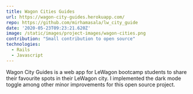 ```yaml
---
title: Wagon Cities Guides
url: https://wagon-city-guides.herokuapp.com/
repo: https://github.com/mirhamasala/lw_city_guide
date: '2020-05-23T09:23:21.620Z'
image: /static/images/project-images/wagon-cities.png
contribution: "Small contribution to open source"
technologies:
  - Rails
  - Javascript
---
```

Wagon City Guides is a web app for LeWagon bootcamp students to share their favourite spots in their LeWagon city. I implemented the dark mode toggle among other minor improvements for this open source project.